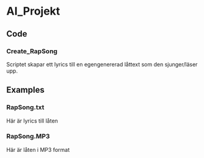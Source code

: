 # AI_Projekt

## Code

### Create_RapSong 
Scriptet skapar ett lyrics till en egengenererad låttext som den sjunger/läser upp. 

## Examples
### RapSong.txt
Här är lyrics till låten
### RapSong.MP3
Här är låten i MP3 format
